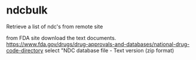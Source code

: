 # ndcbulk
Retrieve a list of ndc's from remote site

from FDA site download the text documents. 
https://www.fda.gov/drugs/drug-approvals-and-databases/national-drug-code-directory
select "NDC database file - Text version (zip format)